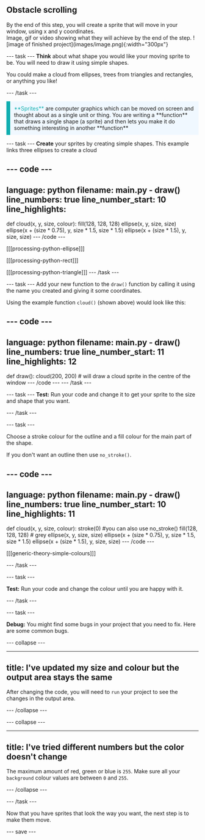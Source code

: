 ## Obstacle scrolling

<div style="display: flex; flex-wrap: wrap">
<div style="flex-basis: 200px; flex-grow: 1; margin-right: 15px;">
By the end of this step, you will create a sprite that will move in your window, using x and y coordinates.
</div>
<div>
Image, gif or video showing what they will achieve by the end of the step. ![image of finished project](images/image.png){:width="300px"}
</div>
</div>

--- task ---
**Think** about what shape you would like your moving sprite to be. You will need to draw it using simple shapes.

You could make a cloud from ellipses, trees from triangles and rectangles, or anything you like! 

--- /task ---

<p style="border-left: solid; border-width:10px; border-color: #0faeb0; background-color: aliceblue; padding: 10px;"> 
<span style="color: #0faeb0">**Sprites**</span> are computer graphics which can be moved on screen and thought about as a single unit or thing. You are writing a **function** that draws a single shape (a sprite) and then lets you make it do something interesting in another **function** </p>

--- task ---
**Create** your sprites by creating simple shapes. This example links three ellipses to create a cloud 

--- code ---
---
language: python
filename: main.py - draw()
line_numbers: true
line_number_start: 10
line_highlights: 
---
def cloud(x, y, size, colour):
  fill(128, 128, 128)
  ellipse(x, y, size, size)
  ellipse(x + (size * 0.75), y, size * 1.5, size * 1.5)
  ellipse(x + (size * 1.5), y, size, size)
--- /code ---

[[[processing-python-ellipse]]]


[[[processing-python-rect]]]


[[[processing-python-triangle]]]
--- /task ---

--- task ---
Add your new function to the `draw()` function by calling it using the name you created and giving it some coordinates. 

Using the example function `cloud()` (shown above) would look like this:

--- code ---
---
language: python
filename: main.py - draw()
line_numbers: true
line_number_start: 11
line_highlights: 12
---
def draw():
  cloud(200, 200) # will draw a cloud sprite in the centre of the window
--- /code ---
--- /task ---

--- task ---
**Test:** Run your code and change it to get your sprite to the size and shape that you want.

--- /task ---

--- task ---

Choose a stroke colour for the outline and a fill colour for the main part of the shape.

If you don't want an outline then use `no_stroke()`.

--- code ---
---
language: python
filename: main.py - draw()
line_numbers: true
line_number_start: 10
line_highlights: 11
---
def cloud(x, y, size, colour):
  stroke(0) #you can also use no_stroke()
  fill(128, 128, 128) # grey
  ellipse(x, y, size, size)
  ellipse(x + (size * 0.75), y, size * 1.5, size * 1.5)
  ellipse(x + (size * 1.5), y, size, size)
--- /code ---

[[[generic-theory-simple-colours]]]

--- /task ---

--- task ---

**Test:** Run your code and change the colour until you are happy with it.

--- /task ---

--- task ---

**Debug:** You might find some bugs in your project that you need to fix. Here are some common bugs.

--- collapse ---

---
title: I've updated my size and colour but the output area stays the same
---

After changing the code, you will need to `run` your project to see the changes in the output area. 

--- /collapse ---

--- collapse ---

---
title: I've tried different numbers but the color doesn't change 
---

The maximum amount of red, green or blue is `255`. Make sure all your `background` colour values are between `0` and `255`.  

--- /collapse ---

--- /task ---

Now that you have sprites that look the way you want, the next step is to make them move. 

--- save ---